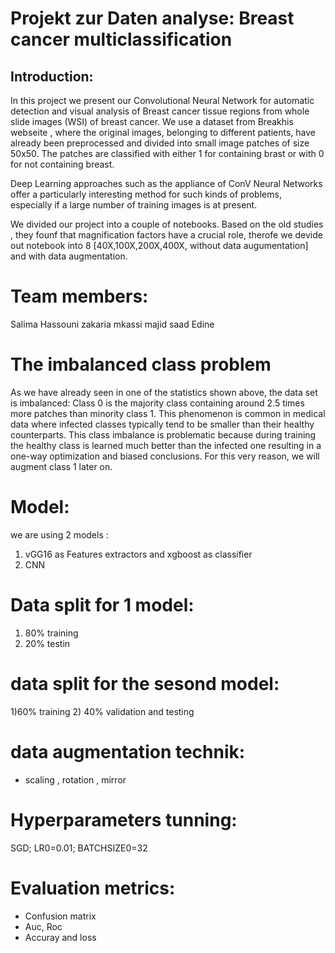# Projekt zur Daten analyse: Breast cancer multiclassification

## Introduction:
In this project we present our Convolutional Neural Network for automatic detection and visual analysis of Breast cancer  tissue regions from whole slide images (WSI) of breast cancer. We use a dataset from Breakhis webseite , where the original images, belonging to different patients, have already been preprocessed and divided into small image patches of size 50x50. The patches are classified with either 1 for containing brast or with 0 for not containing breast.

Deep Learning approaches such as the appliance of ConV Neural Networks offer a particularly interesting method for such kinds of problems, especially if a large number of training images is at present.



We divided our project into a couple of  notebooks.
 Based on the old studies , they founf that magnification factors have a crucial role, therofe we devide out notebook into 8 [40X,100X,200X,400X, without data augumentation] 
 and with data augmentation.

# Team members:
Salima Hassouni 
zakaria mkassi
majid saad Edine

# The imbalanced class problem
As we have already seen in one of the statistics shown above, the data set is imbalanced: Class 0 is the majority class containing around 2.5 times more patches than minority class 1. This phenomenon is common in medical data where infected classes typically tend to be smaller than their healthy counterparts. This class imbalance is problematic because during training the healthy class is learned much better than the infected one resulting in a one-way optimization and biased conclusions. For this very reason, we will augment class 1 later on.

# Model:
we are using 2 models :
1)  vGG16 as Features extractors and xgboost as classifier
2)  CNN
# Data split for 1 model:

1) 80% training 
2) 20% testin
# data split for the sesond model:

1)60% training 
2) 40% validation and testing
# data augmentation technik:

* scaling , rotation , mirror
# Hyperparameters tunning:

SGD; LR0=0.01; BATCHSIZE0=32

# Evaluation metrics:
* Confusion matrix
* Auc, Roc
* Accuray and loss







 
      
   
